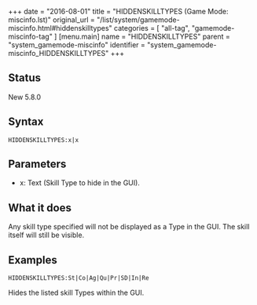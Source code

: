 +++
date = "2016-08-01"
title = "HIDDENSKILLTYPES (Game Mode: miscinfo.lst)"
original_url = "/list/system/gamemode-miscinfo.html#hiddenskilltypes"
categories = [ "all-tag", "gamemode-miscinfo-tag" ]
[menu.main]
    name = "HIDDENSKILLTYPES"
    parent = "system_gamemode-miscinfo"
    identifier = "system_gamemode-miscinfo_HIDDENSKILLTYPES"
+++

## Status

New 5.8.0

## Syntax

`HIDDENSKILLTYPES:x|x`

## Parameters

-   x: Text (Skill Type to hide in the GUI).



What it does
------------

Any skill type specified will not be displayed as a Type in the GUI. The
skill itself will still be visible.

Examples
--------

`HIDDENSKILLTYPES:St|Co|Ag|Qu|Pr|SD|In|Re`

Hides the listed skill Types within the GUI.

